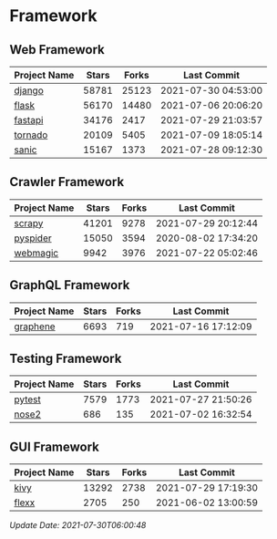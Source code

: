 # Framework

## Web Framework
| Project Name | Stars | Forks | Last Commit |
| ------------ | ----- | ----- | ----------- |
| [django](https://github.com/django/django) | 58781 | 25123 | 2021-07-30 04:53:00 |
| [flask](https://github.com/pallets/flask) | 56170 | 14480 | 2021-07-06 20:06:20 |
| [fastapi](https://github.com/tiangolo/fastapi) | 34176 | 2417 | 2021-07-29 21:03:57 |
| [tornado](https://github.com/tornadoweb/tornado) | 20109 | 5405 | 2021-07-09 18:05:14 |
| [sanic](https://github.com/sanic-org/sanic) | 15167 | 1373 | 2021-07-28 09:12:30 |

## Crawler Framework
| Project Name | Stars | Forks | Last Commit |
| ------------ | ----- | ----- | ----------- |
| [scrapy](https://github.com/scrapy/scrapy) | 41201 | 9278 | 2021-07-29 20:12:44 |
| [pyspider](https://github.com/binux/pyspider) | 15050 | 3594 | 2020-08-02 17:34:20 |
| [webmagic](https://github.com/code4craft/webmagic) | 9942 | 3976 | 2021-07-22 05:02:46 |

## GraphQL Framework
| Project Name | Stars | Forks | Last Commit |
| ------------ | ----- | ----- | ----------- |
| [graphene](https://github.com/graphql-python/graphene) | 6693 | 719 | 2021-07-16 17:12:09 |

## Testing Framework
| Project Name | Stars | Forks | Last Commit |
| ------------ | ----- | ----- | ----------- |
| [pytest](https://github.com/pytest-dev/pytest) | 7579 | 1773 | 2021-07-27 21:50:26 |
| [nose2](https://github.com/nose-devs/nose2) | 686 | 135 | 2021-07-02 16:32:54 |

## GUI Framework
| Project Name | Stars | Forks | Last Commit |
| ------------ | ----- | ----- | ----------- |
| [kivy](https://github.com/kivy/kivy) | 13292 | 2738 | 2021-07-29 17:19:30 |
| [flexx](https://github.com/flexxui/flexx) | 2705 | 250 | 2021-06-02 13:00:59 |

*Update Date: 2021-07-30T06:00:48*